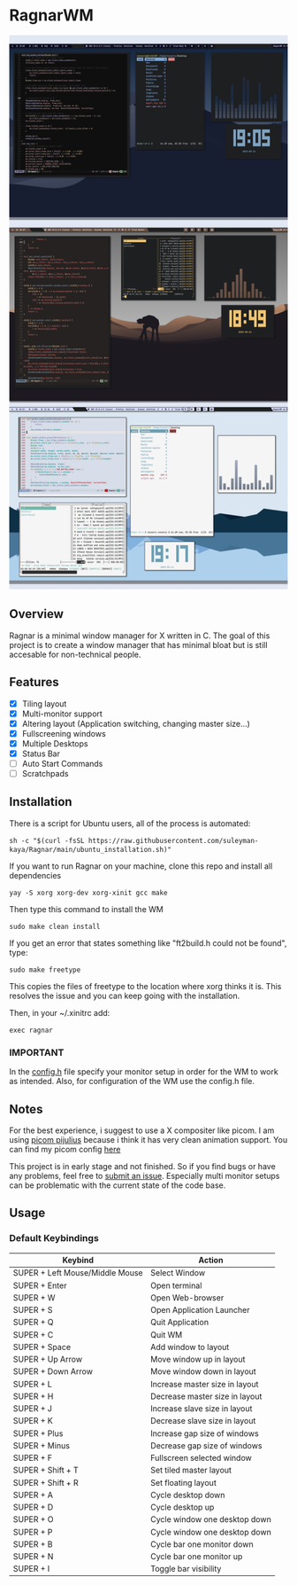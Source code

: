 # RagnarWM

<img src="https://github.com/cococry/Ragnar/blob/main/branding/themes.jpg" height="1000"/>

## Overview

Ragnar is a minimal window manager for X written in C.
The goal of this project is to create a window manager that has minimal bloat but
is still accesable for non-technical people. 

## Features

- [x] Tiling layout
- [x] Multi-monitor support
- [x] Altering layout (Application switching, changing master size...)
- [x] Fullscreening windows
- [x] Multiple Desktops
- [x] Status Bar
- [ ] Auto Start Commands
- [ ] Scratchpads

## Installation


There is a script for Ubuntu users, all of the process is automated:

```console
sh -c "$(curl -fsSL https://raw.githubusercontent.com/suleyman-kaya/Ragnar/main/ubuntu_installation.sh)"
```

If you want to run Ragnar on your machine, 
clone this repo and install all dependencies

```console
yay -S xorg xorg-dev xorg-xinit gcc make 
```

Then type this command to install the WM 
```console
sudo make clean install
```

If you get an error that states something like
"ft2build.h could not be found", type: 
```console
sudo make freetype
```
This copies the files of freetype to the location
where xorg thinks it is. This resolves the issue
and you can keep going with the installation.


Then, in your ~/.xinitrc add:
```
exec ragnar
```

### IMPORTANT

In the [config.h](https://github.com/cococry/Ragnar/blob/main/config.h) file specify your monitor
setup in order for the WM to work as intended. Also, for configuration of the WM use the config.h file.

## Notes

For the best experience, i suggest to use a X compositer like picom. I am using [picom pijulius](https://github.com/pijulius/picom)
because i think it has very clean animation support. You can find my picom config [here](https://github.com/cococry/dotfiles/blob/main/picom/picom.conf)

This project is in early stage and not finished. So if you find bugs or have any problems, feel free to [submit an issue](https://github.com/cococry/Ragnar/issues). 
Especially multi monitor setups can be problematic with the current state of the code base.

## Usage

### Default Keybindings

| Keybind         |  Action     |
| ----------------|-------------|
| SUPER + Left Mouse/Middle Mouse | Select Window 
| SUPER + Enter | Open terminal |
| SUPER + W | Open Web-browser |
| SUPER + S | Open Application Launcher |
| SUPER + Q | Quit Application |
| SUPER + C | Quit WM |
| SUPER + Space | Add window to layout |
| SUPER + Up Arrow | Move window up in layout |
| SUPER + Down Arrow | Move window down in layout |
| SUPER + L | Increase master size in layout |
| SUPER + H | Decrease master size in layout |
| SUPER + J | Increase slave size in layout |
| SUPER + K | Decrease slave size in layout |
| SUPER + Plus | Increase gap size of windows |
| SUPER + Minus | Decrease gap size of windows |
| SUPER + F | Fullscreen selected window |
| SUPER + Shift + T | Set tiled master layout |
| SUPER + Shift + R | Set floating layout |
| SUPER + A | Cycle desktop down |
| SUPER + D | Cycle desktop up |
| SUPER + O | Cycle window one desktop down |
| SUPER + P | Cycle window one desktop down |
| SUPER + B | Cycle bar one monitor down |
| SUPER + N | Cycle bar one monitor up |
| SUPER + I | Toggle bar visibility |

